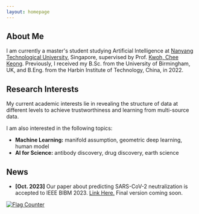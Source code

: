 ```yaml
---
layout: homepage
---
```


## About Me

I am currently a master's student studying Artificial Intelligence at [Nanyang Technological University](https://www.ntu.edu.sg/), Singapore, supervised by Prof. [Kwoh, Chee Keong](https://personal.ntu.edu.sg/asckkwoh/). Previously, I received my B.Sc. from the University of Birmingham, UK, and B.Eng. from the Harbin Institute of Technology, China, in 2022. 

## Research Interests

My current academic interests lie in revealing the structure of data at different levels to achieve trustworthiness and learning from multi-source data.

I am also interested in the following topics:
- **Machine Learning:** manifold assumption, geometric deep learning, human model
- **AI for Science:** antibody discovery, drug discovery, earth science

## News

- **[Oct. 2023]** Our paper about predicting SARS-CoV-2 neutralization is accepted to IEEE BIBM 2023. [Link Here.](https://drive.google.com/file/d/1pndWcv8CXU9Q6WttFJ1eMB5aAL7KpJSe/view?usp=drive_link) Final version coming soon.

<!-- {% include_relative _includes/publications.md %} -->

<!-- {% include_relative _includes/services.md %} -->


<a href="https://info.flagcounter.com/gqJ4"><img src="https://s01.flagcounter.com/map/gqJ4/size_s/txt_000000/border_CCCCCC/pageviews_1/viewers_0/flags_0/" alt="Flag Counter" border="0"></a>
